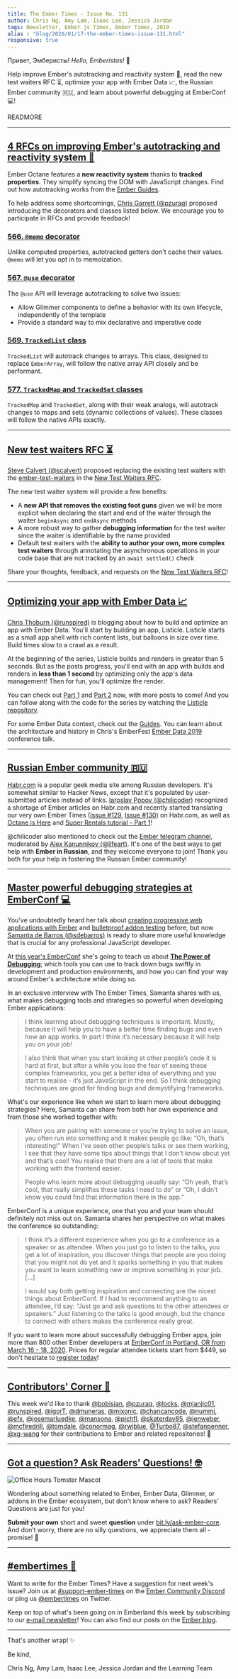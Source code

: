 ```yaml
---
title: The Ember Times - Issue No. 131
author: Chris Ng, Amy Lam, Isaac Lee, Jessica Jordan
tags: Newsletter, Ember.js Times, Ember Times, 2019
alias : "blog/2020/01/17-the-ember-times-issue-131.html"
responsive: true
---
```


Привет, Эмберисты! <span style="font-style: italic;">Hello, Emberistas!</span> 🐹

<!--alex ignore waiters-waitresses-->
Help improve Ember's autotracking and reactivity system 💬, read the new test waiters RFC ⏳, optimize your app with Ember Data 📈, the Russian Ember community 🇷🇺, and learn about powerful debugging at EmberConf 💻!

READMORE

---

## [4 RFCs on improving Ember's autotracking and reactivity system 💬](https://github.com/emberjs/rfcs/blob/use-and-resources/text/0567-use-and-resources.md#introducing-use-and-resources)

Ember Octane features a **new reactivity system** thanks to **tracked properties**. They simplify syncing the DOM with JavaScript changes. Find out how autotracking works from the [Ember Guides](https://guides.emberjs.com/release/in-depth-topics/autotracking-in-depth/).

To help address some shortcomings, [Chris Garrett (@pzuraq)](https://github.com/pzuraq) proposed introducing the decorators and classes listed below. We encourage you to participate in RFCs and provide feedback!

### [566. `@memo` decorator](https://github.com/emberjs/rfcs/pull/566)

Unlike computed properties, autotracked getters don't cache their values. `@memo` will let you opt in to memoization.

### [567. `@use` decorator](https://github.com/emberjs/rfcs/pull/567)

The `@use` API will leverage autotracking to solve two issues:

- Allow Glimmer components to define a behavior with its own lifecycle, independently of the template
- Provide a standard way to mix declarative and imperative code

### [569. `TrackedList` class](https://github.com/emberjs/rfcs/pull/569)

`TrackedList` will autotrack changes to arrays. This class, designed to replace `EmberArray`, will follow the native array API closely and be performant.

### [577. `TrackedMap` and `TrackedSet` classes](https://github.com/emberjs/rfcs/pull/577)

`TrackedMap` and `TrackedSet`, along with their weak analogs, will autotrack changes to maps and sets (dynamic collections of values). These classes will follow the native APIs exactly.

---

<!--alex ignore waiters-waitresses-->
## [New test waiters RFC ⏳](https://github.com/emberjs/rfcs/pull/581)

<!--alex ignore waiters-waitresses-->
[Steve Calvert (@scalvert)](https://github.com/scalvert) proposed replacing the existing test waiters with the [ember-test-waiters](https://github.com/rwjblue/ember-test-waiters) in the [New Test Waiters RFC](https://github.com/emberjs/rfcs/pull/581).


<!--alex ignore waiter-waitress-->
The new test waiter system will provide a few benefits:

<!--alex ignore waiter-waitress waiters-waitresses-->
- A **new API that removes the existing foot guns** given we will be more explicit when declaring the start and end of the waiter through the waiter `beginAsync` and `endAsync` methods
- A more robust way to gather **debugging information** for the test waiter since the waiter is identifiable by the name provided
- Default test waiters with the **ability to author your own, more complex test waiters** through annotating the asynchronous operations in your code base that are not tracked by an `await settled()` check

<!--alex ignore waiters-waitresses-->
Share your thoughts, feedback, and requests on the [New Test Waiters RFC](https://github.com/emberjs/rfcs/pull/581)!

---

## [Optimizing your app with Ember Data 📈](https://runspired.com/2019/12/15/optimizing-your-app-with-ember-data/)

[Chris Thoburn (@runspired)](https://github.com/runspired) is blogging about how to build and optimize an app with Ember Data. You'll start by building an app, Listicle. Listicle starts as a small app shell with rich content lists, but balloons in size over time. Build times slow to a crawl as a result.

At the beginning of the series, Listicle builds and renders in greater than 5 seconds. But as the posts progress, you'll end with an app with builds and renders in **less than 1 second** by optimizing only the app's data management! Then for fun, you'll optimize the render.

You can check out [Part 1](https://runspired.com/2019/12/15/optimizing-your-app-with-ember-data/) and [Part 2](https://runspired.com/2019/12/18/optimizing-your-app-with-ember-data-part-2/) now, with more posts to come! And you can follow along with the code for the series by watching the [Listicle repository](https://github.com/runspired/listicle).

For some Ember Data context, check out the [Guides](https://guides.emberjs.com/release/models/). You can learn about the architecture and history in Chris's EmberFest [Ember Data 2019](https://www.youtube.com/watch?v=zbqbsOyLM30&list=PLN4SpDLOSVkT0e094BZhGkUnf2WBF09xx&index=23&t=0s) conference talk.

---

## [Russian Ember community 🇷🇺](https://habr.com/ru/post/483630/)

[Habr.com](https://habr.com/) is a popular geek media site among Russian developers. It's somewhat similar to Hacker News, except that it's populated by user-submitted articles instead of links. [Iaroslav Popov (@chilicoder)](https://github.com/chilicoder) recognized a shortage of Ember articles on Habr.com and recently started translating our very own Ember Times ([Issue #129](https://habr.com/ru/post/482988/), [Issue #130](https://habr.com/ru/post/483630/)) on Habr.com, as well as [Octane is Here](https://habr.com/ru/post/482158/) and [Super Rentals tutorial - Part 1](https://habr.com/ru/post/482296/)!

@chilicoder also mentioned to check out the [Ember telegram channel](https://t.me/ember_js), moderated by [Alex Kanunnikov (@lifeart)](https://github.com/lifeart). It's one of the best ways to get help with **Ember in Russian**, and they welcome everyone to join! Thank you both for your help in fostering the Russian Ember community!

---

## [Master powerful debugging strategies at EmberConf 💻](https://emberconf.com/#/speakers/samanta-de-barros)

You've undoubtedly heard her talk about [creating progressive web applications with Ember](https://www.youtube.com/watch?v=OR1Tk_bwmZo)
and [bulletproof addon testing](https://www.youtube.com/watch?v=31kVznd-zys) before, but now [Samanta de Barros (@sdebarros)](https://github.com/sdebarros)
is ready to share more useful knowledge that is crucial for any professional JavaScript developer.

At [this year's EmberConf](https://emberconf.com/) she's going to teach us about [**The Power of Debugging**](https://emberconf.com/#/speakers/samanta-de-barros); which tools you can use to track down bugs swiftly in development and production environments, and how you can find your way around Ember's architecture while doing so.

In an exclusive interview with The Ember Times, Samanta shares with us, what makes debugging tools and strategies so powerful when developing Ember applications:

<!--alex ignore fear just-->
> I think learning about debugging techniques is important. Mostly, because it will help you to have a better time finding bugs and even how an app works. In part I think it’s necessary because it will help you on your job!
>
> I also think that when you start looking at other people’s code it is hard at first, but after a while you lose the fear of seeing these complex frameworks, you get a better idea of everything and you start to realise - it’s just JavaScript in the end. So I think debugging techniques are good for finding bugs and demystifying frameworks.

What's our experience like when we start to learn more about debugging strategies? Here, Samanta can share from both her own experience and from those she worked together with:

> When you are pairing with someone or you’re trying to solve an issue, you often run into something and it makes people go like: “Oh, that’s interesting!” When I’ve seen other people’s talks or see them working, I see that they have some tips about things that I don’t know about yet and that’s cool! You realise that there are a lot of tools that make working with the frontend easier.
>
> People who learn more about debugging usually say: “Oh yeah, that’s cool, that really simplifies these tasks I need to do” or “Oh, I didn’t know you could find that information there in the app.”

EmberConf is a unique experience, one that you and your team should definitely not miss out on. Samanta shares her perspective on what makes the conference
so outstanding:

<!--alex ignore just-->
> I think it’s a different experience when you go to a conference as a speaker or as attendee. When you just go to listen to the talks, you get a lot of inspiration, you discover things that people are you doing that you might not do yet and it sparks something in you that makes you want to learn something new or improve something in your job. […]
>
> I would say both getting inspiration and connecting are the nicest things about EmberConf. If I had to recommend anything to an attendee, I’d say: “Just go and ask questions to the other attendees or speakers.” Just listening to the talks is good enough, but the chance to connect with others makes the conference really great.

If you want to learn more about successfully debugging Ember apps, join more than 800 other Ember developers at [EmberConf in Portland, OR from March 16 - 18, 2020](https://emberconf.com/). Prices for regular attendee tickets start from $449, so don't hesitate to [register today](https://emberconf.com/#/register)!

---

## [Contributors' Corner 👏](https://guides.emberjs.com/release/contributing/repositories/)

<p>This week we'd like to thank <a href="https://github.com/bobisjan" target="gh-user">@bobisjan</a>, <a href="https://github.com/pzuraq" target="gh-user">@pzuraq</a>, <a href="https://github.com/locks" target="gh-user">@locks</a>, <a href="https://github.com/mjanjic01" target="gh-user">@mjanjic01</a>, <a href="https://github.com/runspired" target="gh-user">@runspired</a>, <a href="https://github.com/igorT" target="gh-user">@igorT</a>, <a href="https://github.com/dmuneras" target="gh-user">@dmuneras</a>, <a href="https://github.com/mixonic" target="gh-user">@mixonic</a>, <a href="https://github.com/chancancode" target="gh-user">@chancancode</a>, <a href="https://github.com/nummi" target="gh-user">@nummi</a>, <a href="https://github.com/efx" target="gh-user">@efx</a>, <a href="https://github.com/josemarluedke" target="gh-user">@josemarluedke</a>, <a href="https://github.com/mansona" target="gh-user">@mansona</a>, <a href="https://github.com/pichfl" target="gh-user">@pichfl</a>, <a href="https://github.com/skaterdav85" target="gh-user">@skaterdav85</a>, <a href="https://github.com/jenweber" target="gh-user">@jenweber</a>, <a href="https://github.com/mcfiredrill" target="gh-user">@mcfiredrill</a>, <a href="https://github.com/tomdale" target="gh-user">@tomdale</a>, <a href="https://github.com/conormag" target="gh-user">@conormag</a>, <a href="https://github.com/rwjblue" target="gh-user">@rwjblue</a>, <a href="https://github.com/Turbo87" target="gh-user">@Turbo87</a>, <a href="https://github.com/stefanpenner" target="gh-user">@stefanpenner</a>, <a href="https://github.com/xg-wang" target="gh-user">@xg-wang</a> for their contributions to Ember and related repositories! 💖</p>

---

## [Got a question? Ask Readers' Questions! 🤓](https://docs.google.com/forms/d/e/1FAIpQLScqu7Lw_9cIkRtAiXKitgkAo4xX_pV1pdCfMJgIr6Py1V-9Og/viewform)

<div class="blog-row">
  <img class="float-right small transparent padded" alt="Office Hours Tomster Mascot" title="Readers' Questions" src="/images/tomsters/officehours.png" />

  <p>Wondering about something related to Ember, Ember Data, Glimmer, or addons in the Ember ecosystem, but don't know where to ask? Readers’ Questions are just for you!</p>

  <p><strong>Submit your own</strong> short and sweet <strong>question</strong> under <a href="https://bit.ly/ask-ember-core" target="rq">bit.ly/ask-ember-core</a>. And don’t worry, there are no silly questions, we appreciate them all - promise! 🤞</p>
</div>

---

## [#embertimes 📰](https://blog.emberjs.com/tags/newsletter.html)

Want to write for the Ember Times? Have a suggestion for next week's issue? Join us at [#support-ember-times](https://discordapp.com/channels/480462759797063690/485450546887786506) on the [Ember Community Discord](https://discordapp.com/invite/zT3asNS) or ping us [@embertimes](https://twitter.com/embertimes) on Twitter.

Keep on top of what's been going on in Emberland this week by subscribing to our [e-mail newsletter](https://the-emberjs-times.ongoodbits.com/)! You can also find our posts on the [Ember blog](https://emberjs.com/blog/tags/newsletter.html).

---

That's another wrap! ✨

Be kind,

Chris Ng, Amy Lam, Isaac Lee, Jessica Jordan and the Learning Team
